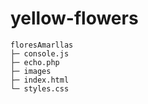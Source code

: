 
# yellow-flowers


```
floresAmarllas
├─ console.js
├─ echo.php
├─ images
├─ index.html
└─ styles.css

```
